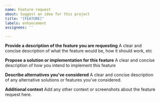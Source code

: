 ```yaml
---
name: Feature request
about: Suggest an idea for this project
title: "[FEATURE]"
labels: enhancement
assignees: ''

---
```


**Provide a description of the feature you are requesting**
A clear and concise description of what the feature would be, how it should work, etc

**Propose a solution or implementation for this feature**
A clear and concise description of how you intend to implement this feature

**Describe alternatives you've considered**
A clear and concise description of any alternative solutions or features you've considered.

**Additional context**
Add any other context or screenshots about the feature request here.
